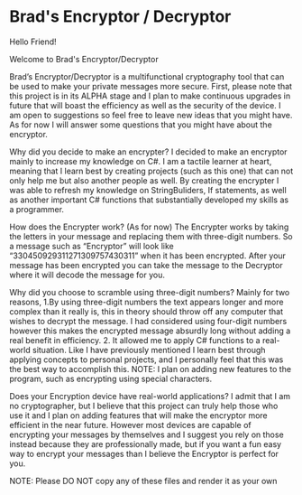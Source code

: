 # Brad's Encryptor / Decryptor

Hello Friend!

Welcome to Brad's Encryptor/Decryptor

  Brad’s Encryptor/Decryptor is a multifunctional cryptography tool that can be used to make your private messages more secure.         First, please note that this project is in its ALPHA stage and I plan to make continuous upgrades in future that will boast the efficiency as well as the security of the device. I am open to suggestions so feel free to leave new ideas that you might have.  As for now I will answer some questions that you might have about the encryptor.

Why did you decide to make an encrypter?
   I decided to make an encryptor mainly to increase my knowledge on C#. I am a tactile learner at heart, meaning that I learn best by creating projects (such as this one) that can not only help me but also another people as well. By creating the encrypter I was able to refresh my knowledge on StringBuliders, If statements, as well as another important C# functions that substantially developed my skills as a programmer.
  	
How does the Encrypter work?
  (As for now) The Encrypter works by taking the letters in your message and replacing them with three-digit numbers. So a message such as “Encryptor” will look like “330450929311271309757430311” when it has been encrypted. After your message has been encrypted you can take the message to the Decryptor where it will decode the message for you. 

Why did you choose to scramble using three-digit numbers?
  Mainly for two reasons, 1.By using three-digit numbers the text appears longer and more complex than it really is, this in theory should throw off any computer that wishes to decrypt the message. I had considered using four-digit numbers however this makes the encrypted message absurdly long without adding a real benefit in efficiency.   2. It allowed me to apply C# functions to a real-world situation. Like I have previously mentioned I learn best through applying concepts to personal projects, and I personally feel that this was the best way to accomplish this. NOTE: I plan on adding new features to the program, such as encrypting using special characters.     

Does your Encryption device have real-world applications?
  I admit that I am no cryptographer, but I believe that this project can truly help those who use it and I plan on adding features that will make the encryptor more efficient in the near future. However most devices are capable of encrypting your messages by themselves and I suggest you rely on those instead because they are professionally made, but if you want a fun easy way to encrypt your messages than I believe the Encryptor is perfect for you.

NOTE: Please DO NOT copy any of these files and render it as your own




